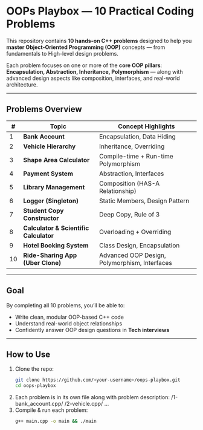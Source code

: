 # OOPs Playbox — 10 Practical Coding Problems

This repository contains **10 hands-on C++ problems** designed to help you **master Object-Oriented Programming (OOP)** concepts — from fundamentals to High-level design problems.

Each problem focuses on one or more of the **core OOP pillars**:  
**Encapsulation, Abstraction, Inheritance, Polymorphism** — along with advanced design aspects like composition, interfaces, and real-world architecture.

---

## Problems Overview

| # | Topic | Concept Highlights |
|---|--------|--------------------|
| 1 | **Bank Account** | Encapsulation, Data Hiding |
| 2 | **Vehicle Hierarchy** | Inheritance, Overriding |
| 3 | **Shape Area Calculator** | Compile-time + Run-time Polymorphism |
| 4 | **Payment System** | Abstraction, Interfaces |
| 5 | **Library Management** | Composition (HAS-A Relationship) |
| 6 | **Logger (Singleton)** | Static Members, Design Pattern |
| 7 | **Student Copy Constructor** | Deep Copy, Rule of 3 |
| 8 | **Calculator & Scientific Calculator** | Overloading + Overriding |
| 9 | **Hotel Booking System** | Class Design, Encapsulation |
| 10 | **Ride-Sharing App (Uber Clone)** | Advanced OOP Design, Polymorphism, Interfaces |

---

## Goal
By completing all 10 problems, you’ll be able to:
- Write clean, modular OOP-based C++ code
- Understand real-world object relationships
- Confidently answer OOP design questions in **Tech interviews**

---

## How to Use
1. Clone the repo:  
   ```bash
   git clone https://github.com/<your-username>/oops-playbox.git
   cd oops-playbox
2. Each problem is in its own file along with problem description:
   /1-bank_account.cpp/
   /2-vehicle.cpp/
   ...
3. Compile & run each problem:
   ```bash
   g++ main.cpp -o main && ./main
